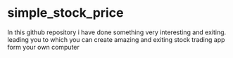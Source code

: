 # simple_stock_price
In this github repository i have done something very interesting and exiting.
leading you to which you can create amazing and exiting stock trading app form your own computer 
